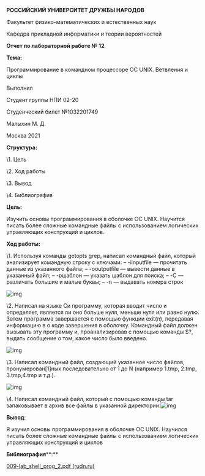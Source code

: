 **РОССИЙСКИЙ УНИВЕРСИТЕТ ДРУЖБЫ НАРОДОВ**

Факультет физико-математических и естественных наук

Кафедра прикладной информатики и теории вероятностей

 

 

 

 

 

**Отчет по лабораторной работе № 12**

**Тема:**

Программирование в командном процессоре ОС UNIX. Ветвления и циклы

Выполнил

Студент группы НПИ 02-20

Студенческий билет №1032201749

Малыхин М. Д.

 

 

 

 

 

Москва 2021

 

**Структура:**

\1.  Цель

\2.  Ход работы

\3.  Вывод

\4.  Библиография

**Цель:** 

Изучить основы программирования в оболочке ОС UNIX. Научится писать более сложные командные файлы с использованием логических управляющих конструкций и циклов.

**Ход работы:**

\1.  Используя команды getopts grep, написал командный файл, который анализирует командную строку с ключами: – -iinputfile — прочитать данные из указанного файла; – -ooutputfile — вывести данные в указанный файл; – -pшаблон — указать шаблон для поиска; – -C — различать большие и малые буквы; – -n — выдавать номера строк

![img](file:///C:/Users/maksi/AppData/Local/Temp/msohtmlclip1/01/clip_image002.png)

 

\2.  Написал на языке Си программу, которая вводит число и определяет, является ли оно больше нуля, меньше нуля или равно нулю. Затем программа завершается с помощью функции exit(n), передавая информацию в о коде завершения в оболочку. Командный файл должен вызывать эту программу и, проанализировав с помощью команды $?, выдать сообщение о том, какое число было введено.

![img](file:///C:/Users/maksi/AppData/Local/Temp/msohtmlclip1/01/clip_image004.png)

\3.  Написал командный файл, создающий указанное число файлов, пронумерован[1]ных последовательно от 1 до N (например 1.tmp, 2.tmp, 3.tmp,4.tmp и т.д.).

![img](file:///C:/Users/maksi/AppData/Local/Temp/msohtmlclip1/01/clip_image006.png)

 

\4.  Написал командный файл, который с помощью команды tar запаковывает в архив все файлы в указанной директории.![img](file:///C:/Users/maksi/AppData/Local/Temp/msohtmlclip1/01/clip_image008.png) 

 

**Вывод**:

Я изучил основы программирования в оболочке ОС UNIX. Научился писать более сложные командные файлы с использованием логических управляющих конструкций и циклов

 

**Библиография****:**

[009-lab_shell_prog_2.pdf (rudn.ru)](https://esystem.rudn.ru/pluginfile.php/1142380/mod_resource/content/3/009-lab_shell_prog_2.pdf)